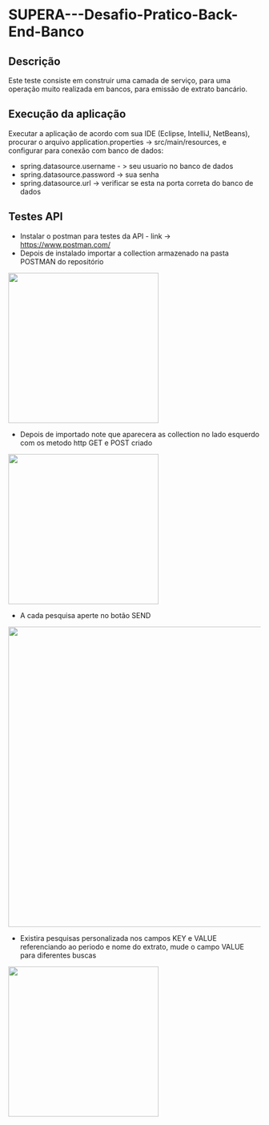 # SUPERA---Desafio-Pratico-Back-End-Banco

## Descrição

Este teste consiste em construir uma camada de serviço, para uma operação muito realizada em bancos, para emissão de extrato bancário.

## Execução da aplicação

Executar a aplicação de acordo com sua IDE (Eclipse, IntelliJ, NetBeans), procurar o arquivo application.properties -> src/main/resources, e configurar para conexão com 
banco de dados:
- spring.datasource.username - > seu usuario no banco de dados
- spring.datasource.password -> sua senha
- spring.datasource.url -> verificar se esta na porta correta do banco de dados

## Testes API
- Instalar o postman para testes da API - link -> https://www.postman.com/
- Depois de instalado importar a collection armazenado na pasta POSTMAN do repositório
<div alingn-"center">
<img src="https://user-images.githubusercontent.com/91353097/165001755-20c8fe90-b6f9-41dd-a2a8-9ec1bb1005e1.png" width="300"/>
</div>

- Depois de importado note que aparecera as collection no lado esquerdo com os metodo http GET e POST criado
<div alingn-"center">
<img src="https://user-images.githubusercontent.com/91353097/165001923-b79890af-1c54-4f79-a2b2-25ef056ff065.png" width="300"/>
</div>

- A cada pesquisa aperte no botão SEND
<div alingn-"center">
<img src="https://user-images.githubusercontent.com/91353097/165002068-fe2234fd-c1ae-457f-922a-bc4b509fb7d1.png" width="600"/>
</div>

- Existira pesquisas personalizada nos campos KEY e VALUE referenciando ao periodo e nome do extrato, mude o campo VALUE para diferentes buscas
<div alingn-"center">
<img src="https://user-images.githubusercontent.com/91353097/165002288-d7f62be1-1eae-42c0-93cc-78b83be901dd.png" width="300"/>
</div>
